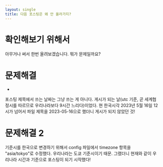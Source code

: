 ```yaml
---
layout: single
title: 다음 포스팅은 왜 안 올라가지?
---
```


# 확인해보기 위해서

아무거나 써서 한번 올려보겠습니다. 뭐가 문제일까요?


# 문제해결
-
포스팅 제목에서 쓰는 날짜는 그냥 쓰는 게 아니다. 게시가 되는 날(utc 기준, 곧 세계협정시를 따르므로 우리나라보다 9시간 느리다)이었다.
현 한국시각 2023년 5월 16일 12시가 넘어서 파일 제목을 2023-05-16으로 했더니 게시가 되지 않았던 것!

# 문제해결 2
기준시를 한국으로 변경하기 위해서 config 파일에서 timezone 항목을 "asia/tokyo"로 수정했다. 우리나라는 도쿄 기준시이기 때문. 그랬더니 현재와 같이 우리나라 시간과 기준으로 포스팅이 되기 시작했다!
